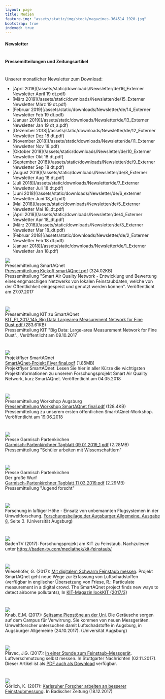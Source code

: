 ```yaml
---
layout: page
title: Medien
feature-img: "assets/static/img/stock/magazines-364514_1920.jpg"
bootstrap: true
indexed: true
---
```

<div id="accordion">
    <div class="card">
        <div class="card-header" id="headingFour">
            <h4 class="mb-0">
                <a class="btn btn-link collapsed" data-toggle="collapse" data-target="#collapseFour"
                    aria-expanded="false" aria-controls="collapseFour" style="width: 100%;">
                    <div class="row mb-0">
                        <div class="col-11">
                            Newsletter
                        </div>
                        <div class="col-1">
                            <i class="fas fa-caret-down rotate-icon"></i>
                        </div>
                    </div>
                </a>
            </h4>
        </div>
    </div>
    <div class="card">
        <div class="card-header" id="headingOne">
            <h4 class="mb-0">
                <a class="btn btn-link collapsed" data-toggle="collapse" data-target="#collapseOne"
                    aria-expanded="false" aria-controls="collapseOne" style="width: 100%;">
                    <div class="row mb-0">
                        <div class="col-11">
                            Pressemitteilungen und Zeitungsartikel
                        </div>
                        <div class="col-1">
                            <i class="fas fa-caret-down rotate-icon"></i>
                        </div>
                    </div>
                </a>
            </h4>
        </div>
        <div class="card">
            <div id="collapseFour" class="collapse" aria-labelledby="headingFour" data-parent="#accordion">
                <div class="card-body">
<div markdown="1">
Unserer monatlicher Newsletter zum Download:

- [April 2019](/assets/static/downloads/Newsletter/de/16_Externer Newsletter April 19 dt.pdf)
- [März 2019](/assets/static/downloads/Newsletter/de/15_Externer Newsletter März 19 dt.pdf)
- [Februar 2019](/assets/static/downloads/Newsletter/de/14_Externer Newsletter Feb 19 dt.pdf)
- [Januar 2019](/assets/static/downloads/Newsletter/de/13_Externer Newsletter Jan 19 dt_a.pdf)
- [Dezember 2018](/assets/static/downloads/Newsletter/de/12_Externer Newsletter Dez 18 dt.pdf)
- [November 2018](/assets/static/downloads/Newsletter/de/11_Externer Newsletter Nov 18.pdf)
- [Oktober 2018](/assets/static/downloads/Newsletter/de/10_Externer Newsletter Okt 18 dt.pdf)
- [September 2018](/assets/static/downloads/Newsletter/de/9_Externer Newsletter Sep 18 dt.pdf)
- [August 2018](/assets/static/downloads/Newsletter/de/8_Externer Newsletter Aug 18 dt.pdf)
- [Juli 2018](/assets/static/downloads/Newsletter/de/7_Externer Newsletter Juli 18 dt.pdf)
- [Juni 2018](/assets/static/downloads/Newsletter/de/6_externer Newsletter Juni 18_dt.pdf)
- [Mai 2018](/assets/static/downloads/Newsletter/de/5_Externer Newsletter Mai 18_dt.pdf)
- [April 2018](/assets/static/downloads/Newsletter/de/4_Externer Newsletter Apr 18_dt.pdf)
- [März 2018](/assets/static/downloads/Newsletter/de/3_Externer Newsletter Mar 18_dt.pdf)
- [Februar 2018](/assets/static/downloads/Newsletter/de/2_Externer Newsletter Feb 18 dt.pdf)
- [Januar 2018](/assets/static/downloads/Newsletter/de/1_Externer Newsletter Jan 18.pdf)
</div>
                </div>
            </div>
            <div id="collapseOne" class="collapse" aria-labelledby="headingOne" data-parent="#accordion">
                <div class="card-body">
                    <div class="container">
                        <div class="row">
                            <div class="col-4 col-sm-2"><a
                                    href="/assets/static/downloads/Pressemitteilung%20Kickoff%20smartAQnet.pdf"><img
                                        src="/assets/static/img/logos/pdf_logo.svg.png" /></a></div>
                            <div class="col-8 col-sm-4">Pressemitteilung SmartAQnet<br><a
                                    href="/assets/static/downloads/Pressemitteilung%20Kickoff%20smartAQnet.pdf">Pressemitteilung
                                    Kickoff smartAQnet.pdf</a> (324.02KB)</div>
                            <div class="col mt-2">Pressemitteilung "Smart Air Quality Network - Entwicklung und Bewertung
                                eines engmaschigen Netzwerks von
                                lokalen Feinstaubdaten, welche von der Öffentlichkeit eingespeist und genutzt werden
                                können". Veröffentlicht
                                am 27.07.2017</div>
                        </div>
                        <div class="row">
                            <div class="col-4 col-sm-2">
                                <a href="/assets/static/downloads/KIT_PI_2017_145_Big%20Data%20Largearea%20Measurement%20Network%20for%20Fine%20Dust.pdf">
                                    <img src="/assets/static/img/logos/pdf_logo.svg.png" />
                                </a>
                            </div>
                            <div class="col-8 col-sm-4">Pressemitteilung KIT zu SmartAQnet<br>
                                <a href="/assets/static/downloads/KIT_PI_2017_145_Big%20Data%20Largearea%20Measurement%20Network%20for%20Fine%20Dust.pdf">
                                    KIT_PI_2017_145_Big Data Largearea Measurement Network for Fine Dust.pdf
                                </a> 
                                (283.61KB)
                            </div>
                            <div class="col mt-2">
                                Pressemitteilung KIT "Big Data: Large-area Measurement Network for Fine Dust"., Veröffentlicht am 09.10.2017
                            </div>
                        </div>
                        <div class="row">
                            <div class="col-4 col-sm-2"><a
                                    href="/assets/static/downloads/SmartAQnet-Projekt%20Flyer%20final.pdf"><img
                                        src="/assets/static/img/logos/pdf_logo.svg.png" /></a></div>
                            <div class="col-8 col-sm-4">Projektflyer SmartAQnet<br><a
                                    href="/assets/static/downloads/SmartAQnet-Projekt%20Flyer%20final.pdf">SmartAQnet-Projekt
                                    Flyer final.pdf</a> (1.85MB)</div>
                            <div class="col mt-2">Projektflyer SmartAQnet: Lesen Sie hier in aller Kürze die wichtigsten
                                Projektinformationen zu unserem
                                Forschungsprojekt Smart Air Quality Network, kurz SmartAQnet. Veröffentlicht am 04.05.2018
                            </div>
                        </div>
                        <div class="row">
                            <div class="col-4 col-sm-2"><a
                                    href="/assets/static/downloads/Pressemitteilung%20Workshop%20SmartAQnet%20final.pdf"><img
                                        src="/assets/static/img/logos/pdf_logo.svg.png" /></a></div>
                            <div class="col-8 col-sm-4">Pressemitteilung Workshop Augsburg<br><a
                                    href="/assets/static/downloads/Pressemitteilung%20Workshop%20SmartAQnet%20final.pdf">Pressemitteilung
                                    Workshop SmartAQnet final.pdf</a> (128.4KB)</div>
                            <div class="col mt-2">Pressemitteilung zu unserem ersten öffentlichen SmartAQnet-Workshop.
                                Veröffentlicht am 19.06.2018</div>
                        </div>
                        <div class="row">
                            <div class="col-4 col-sm-2"><a
                                    href="/assets/static/downloads/Garmisch-Partenkirchner%20Tagblatt%2009%2001%202019_1.pdf"><img
                                        src="/assets/static/img/logos/pdf_logo.svg.png" /></a></div>
                            <div class="col-8 col-sm-4">Presse Garmisch Partenkirchen<br><a
                                    href="/assets/static/downloads/Garmisch-Partenkirchner%20Tagblatt%2009%2001%202019_1.pdf">Garmisch-Partenkirchner
                                    Tagblatt 09 01 2019_1.pdf</a> (2.28MB)</div>
                            <div class="col mt-2"> Pressemitteilung "Schüler arbeiten mit Wissenschaftlern"</div>
                        </div>
                        <div class="row">
                            <div class="col-4 col-sm-2"><a
                                    href="/assets/static/downloads/Garmisch-Partenkirchner%20Tagblatt%2011%2003%202019.pdf"><img
                                        src="/assets/static/img/logos/pdf_logo.svg.png" /></a></div>
                            <div class="col-8 col-sm-4">Presse Garmisch Partenkirchen<br>Der große Wurf<br><a
                                    href="/assets/static/downloads/Garmisch-Partenkirchner%20Tagblatt%2011%2003%202019.pdf">Garmisch-Partenkirchner
                                    Tagblatt 11 03 2019.pdf</a> (2.29MB)
                            </div>
                            <div class="col mt-2">Pressemitteilung "Jugend forscht"</div>
                        </div>
                        <div class="row">
                            <div class="col-4"><img src="/assets/static/img/screenshots/Forschung_Uni_A_Screenshot.jpg" />
                            </div>
                            <div class="col mt-2">Forschung in luftiger Höhe - Einsatz von unbemannten Flugsystemen in der
                                Umweltforschung. <a href="https://www.presse.uni-augsburg.de/downloads/WiuFoinA_SW1617.pdf"
                                    target="_blank">Forschungsbeilage der Augsburger Allgemeine. Ausgabe 8</a>, Seite 3.
                                (Universität Augsburg)</div>
                        </div>
                        <div class="row">
                            <div class="col-4"><img src="/assets/static/img/screenshots/PR-BadenTV.jpg" /></div>
                            <div class="col mt-2">BadenTV (2017): Forschungsprojekt am KIT zu Feinstaub. Nachzulesen unter
                                <a href="https://baden-tv.com/mediathek/kit-feinstaub/"
                                    target="_blank">https://baden-tv.com/mediathek/kit-feinstaub/</a></div>
                        </div>
                        <div class="row">
                            <div class="col-4"><img src="/assets/static/img/screenshots/PR-looKIT.jpg" /></div>
                            <div class="col mt-2">Wiesehöfer, G. (2017): <a
                                    href="https://www.sek.kit.edu/downloads/lookkit_201703.pdf#page=10" target="_blank">Mit
                                    digitalem Schwarm Feinstaub messen</a>. Projekt SmartAQnet geht neue Wege zur Erfassung
                                von Luftschadstoffen (verfügbar in englischer Übersetzung von Friese, R.: Particulate
                                measurement in a digital crowd. The SmartAQnet project finds new ways to detect airborne
                                pollutants), In <a href="https://www.sek.kit.edu/3216_3692.php" target="_blank">KIT-Magazin
                                    lookKIT (2017/3)</a></div>
                        </div>
                        <div class="row">
                            <div class="col-4"><img src="/assets/static/img/screenshots/Presseartikel%20Bieps.jpg" /></div>
                            <div class="col mt-2">Knab, E.M. (2017): <a
                                    href="https://www.pressreader.com/germany/augsburger-allgemeine-land-west/20171024/282888025933246"
                                    target="_blank">Seltsame Piepstöne an der Uni</a>. Die Geräusche sorgen auf dem Campus
                                für Verwirrung. Sie kommen von neuen Messgeräten. Umweltforscher untersuchen damit
                                Luftschadstoffe in Augsburg, in Augsburger Allgemeine (24.10.2017). (Universität Augsburg)
                            </div>
                        </div>
                        <div class="row">
                            <div class="col-4"><img
                                    src="/assets/static/img/screenshots/PR-Stuttgarter%20Nachrichten%2011_2018.jpg" /></div>
                            <div class="col mt-2">Plavec, J.G. (2017): <a
                                    href="https://www.stuttgarter-nachrichten.de/inhalt.luftverschmutzung-selbst-messen-in-einer-stunde-zum-feinstaub-messgeraet.c947bad9-3d69-4cf9-abdf-7e9689c229a3.html"
                                    target="_blank">In einer Stunde zum Feinstaub-Messgerät</a>. Luftverschmutzung selbst
                                messen. In Stuttgarter Nachrichten (02.11.2017). Dieser Artikel ist als <a
                                    href="/assets/static/downloads/Presseartikel%20-%20Luftverschmutzung%20selbst%20messen-%20In%20ein...%20-%20Stuttgart%20-%20Stuttgarter%20Nachrichten.pdf"
                                    target="_self">PDF auch als Download</a> verfügbar.</div>
                        </div>
                        <div class="row">
                            <div class="col-4"><img src="/assets/static/img/screenshots/PR-Badische%20Zeitung.jpg" /></div>
                            <div class="col mt-2">Görlich, K. (2017): <a
                                    href="http://www.badische-zeitung.de/suedwest-1/karlsruher-forscher-arbeiten-an-besserer-feinstaubmessung--146901122.html"
                                    target="_blank">Karlsruher Forscher arbeiten an besserer Feinstaubmessung</a>. In
                                Badischer Zeitung (18.12.2017)</div>
                        </div>
                    </div>
                </div>
            </div>
        </div>
    </div>
</div>

<style>
    .row {
        margin-bottom: 40px;
    }
    h4>a{
        font-size: inherit !important;
        white-space: normal !important;
        text-align: left !important;
    }
</style>